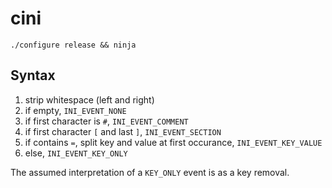 # cini

`./configure release && ninja`

## Syntax

1. strip whitespace (left and right)
2. if empty, `INI_EVENT_NONE`
3. if first character is `#`, `INI_EVENT_COMMENT`
4. if first character `[` and last `]`, `INI_EVENT_SECTION`
5. if contains `=`,
   split key and value at first occurance, `INI_EVENT_KEY_VALUE`
6. else, `INI_EVENT_KEY_ONLY`

The assumed interpretation of a `KEY_ONLY` event is as a key removal.

